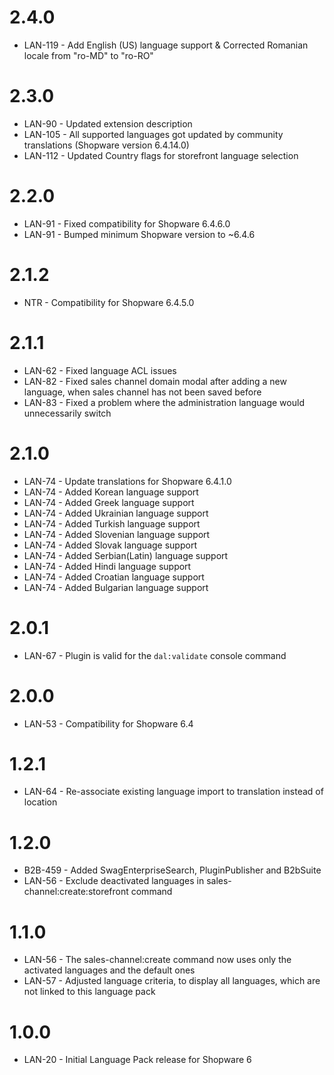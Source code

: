 # 2.4.0
- LAN-119 - Add English (US) language support & Corrected Romanian locale from "ro-MD" to "ro-RO"

# 2.3.0
- LAN-90 - Updated extension description
- LAN-105 - All supported languages got updated by community translations (Shopware version 6.4.14.0)
- LAN-112 - Updated Country flags for storefront language selection

# 2.2.0
- LAN-91 - Fixed compatibility for Shopware 6.4.6.0
- LAN-91 - Bumped minimum Shopware version to ~6.4.6

# 2.1.2
- NTR - Compatibility for Shopware 6.4.5.0

# 2.1.1
- LAN-62 - Fixed language ACL issues
- LAN-82 - Fixed sales channel domain modal after adding a new language, when sales channel has not been saved before
- LAN-83 - Fixed a problem where the administration language would unnecessarily switch

# 2.1.0
- LAN-74 - Update translations for Shopware 6.4.1.0
- LAN-74 - Added Korean language support
- LAN-74 - Added Greek language support
- LAN-74 - Added Ukrainian language support
- LAN-74 - Added Turkish language support
- LAN-74 - Added Slovenian language support
- LAN-74 - Added Slovak language support
- LAN-74 - Added Serbian(Latin) language support
- LAN-74 - Added Hindi language support
- LAN-74 - Added Croatian language support
- LAN-74 - Added Bulgarian language support

# 2.0.1
- LAN-67 - Plugin is valid for the `dal:validate` console command

# 2.0.0
- LAN-53 - Compatibility for Shopware 6.4

# 1.2.1
- LAN-64 - Re-associate existing language import to translation instead of location

# 1.2.0
- B2B-459 - Added SwagEnterpriseSearch, PluginPublisher and B2bSuite
- LAN-56 - Exclude deactivated languages in sales-channel:create:storefront command

# 1.1.0
- LAN-56 - The sales-channel:create command now uses only the activated languages and the default ones
- LAN-57 - Adjusted language criteria, to display all languages, which are not linked to this language pack

# 1.0.0
- LAN-20 - Initial Language Pack release for Shopware 6
